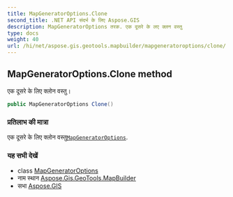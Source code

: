 ```yaml
---
title: MapGeneratorOptions.Clone
second_title: .NET API संदर्भ के लिए Aspose.GIS
description: MapGeneratorOptions तरक. एक दूसरे के लए क्लन वस्तु
type: docs
weight: 40
url: /hi/net/aspose.gis.geotools.mapbuilder/mapgeneratoroptions/clone/
---
```

## MapGeneratorOptions.Clone method

एक दूसरे के लिए क्लोन वस्तु।

```csharp
public MapGeneratorOptions Clone()
```

### प्रतिलाभ की मात्रा

एक दूसरे के लिए क्लोन वस्तु[`MapGeneratorOptions`](../).

### यह सभी देखें

* class [MapGeneratorOptions](../)
* नाम स्थान [Aspose.Gis.GeoTools.MapBuilder](../../mapgeneratoroptions/)
* सभा [Aspose.GIS](../../../)


